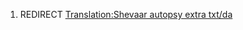 1.  REDIRECT [Translation:Shevaar autopsy extra
    txt/da](Translation:Shevaar_autopsy_extra_txt/da "wikilink")